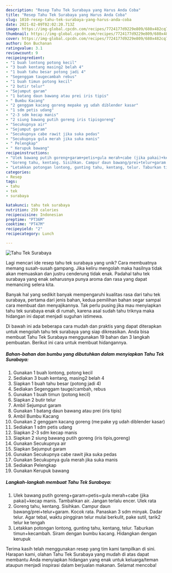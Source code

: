```yaml
---
description: "Resep Tahu Tek Surabaya yang Harus Anda Coba"
title: "Resep Tahu Tek Surabaya yang Harus Anda Coba"
slug: 1010-resep-tahu-tek-surabaya-yang-harus-anda-coba
date: 2021-02-09T02:02:20.713Z
image: https://img-global.cpcdn.com/recipes/7724177d9229e809/680x482cq70/tahu-tek-surabaya-foto-resep-utama.jpg
thumbnail: https://img-global.cpcdn.com/recipes/7724177d9229e809/680x482cq70/tahu-tek-surabaya-foto-resep-utama.jpg
cover: https://img-global.cpcdn.com/recipes/7724177d9229e809/680x482cq70/tahu-tek-surabaya-foto-resep-utama.jpg
author: Don Buchanan
ratingvalue: 3.1
reviewcount: 9
recipeingredient:
- "1 buah lontong potong kecil"
- "3 buah kentang masing2 belah 4"
- "1 buah tahu besar potong jadi 4"
- "Segenggam taugecambah rebus"
- "1 buah timun potong kecil"
- "2 butir telur"
- "Sejumput garam"
- "1 batang daun bawang atau prei iris tipis"
- " Bumbu Kacang"
- "2 genggam kacang goreng mepake yg udah diblender kasar"
- "1 sdm petis udang"
- "2-3 sdm kecap manis"
- "2 siung bawang putih goreng iris tipisgoreng"
- "Secukupnya air"
- "Sejumput garam"
- "Secukupnya cabe rawit jika suka pedas"
- "Secukupnya gula merah jika suka manis"
- " Pelengkap"
- " Kerupuk bawang"
recipeinstructions:
- "Ulek bawang putih goreng+garam+petis+gula merah+cabe (jika pakai)+kecap manis. Tambahkan air. Jangan terlalu encer. Ulek rata"
- "Goreng tahu, kentang. Sisihkan. Campur daun bawang/prei+telur+garam. Kocok rata. Panaskan 3 sdm minyak. Dadar telur. Agar tebal, waktu pinggiran telur mulai berkulit, pake sutil, tarik2 telur ke tengah"
- "Letakkan potongan lontong, gunting tahu, kentang, telur. Taburkan timun+kecambah. Siram dengan bumbu kacang. Hidangkan dengan kerupuk"
categories:
- Resep
tags:
- tahu
- tek
- surabaya

katakunci: tahu tek surabaya 
nutrition: 259 calories
recipecuisine: Indonesian
preptime: "PT36M"
cooktime: "PT47M"
recipeyield: "2"
recipecategory: Lunch

---
```



![Tahu Tek Surabaya](https://img-global.cpcdn.com/recipes/7724177d9229e809/680x482cq70/tahu-tek-surabaya-foto-resep-utama.jpg)

Lagi mencari ide resep tahu tek surabaya yang unik? Cara membuatnya memang susah-susah gampang. Jika keliru mengolah maka hasilnya tidak akan memuaskan dan justru cenderung tidak enak. Padahal tahu tek surabaya yang enak seharusnya punya aroma dan rasa yang dapat memancing selera kita.



Banyak hal yang sedikit banyak mempengaruhi kualitas rasa dari tahu tek surabaya, pertama dari jenis bahan, kedua pemilihan bahan segar sampai cara membuat dan menyajikannya. Tak perlu pusing jika mau menyiapkan tahu tek surabaya enak di rumah, karena asal sudah tahu triknya maka hidangan ini dapat menjadi suguhan istimewa.


Di bawah ini ada beberapa cara mudah dan praktis yang dapat diterapkan untuk mengolah tahu tek surabaya yang siap dikreasikan. Anda bisa membuat Tahu Tek Surabaya menggunakan 19 bahan dan 3 langkah pembuatan. Berikut ini cara untuk membuat hidangannya.

<!--inarticleads1-->

##### Bahan-bahan dan bumbu yang dibutuhkan dalam menyiapkan Tahu Tek Surabaya:

1. Gunakan 1 buah lontong, potong kecil
1. Sediakan 3 buah kentang, masing2 belah 4
1. Siapkan 1 buah tahu besar (potong jadi 4)
1. Sediakan Segenggam tauge/cambah, rebus
1. Gunakan 1 buah timun (potong kecil)
1. Siapkan 2 butir telur
1. Ambil Sejumput garam
1. Gunakan 1 batang daun bawang atau prei (iris tipis)
1. Ambil  Bumbu Kacang
1. Gunakan 2 genggam kacang goreng (me:pake yg udah diblender kasar)
1. Sediakan 1 sdm petis udang
1. Siapkan 2-3 sdm kecap manis
1. Siapkan 2 siung bawang putih goreng (iris tipis,goreng)
1. Gunakan Secukupnya air
1. Siapkan Sejumput garam
1. Gunakan Secukupnya cabe rawit jika suka pedas
1. Gunakan Secukupnya gula merah jika suka manis
1. Sediakan  Pelengkap
1. Gunakan  Kerupuk bawang




<!--inarticleads2-->

##### Langkah-langkah membuat Tahu Tek Surabaya:

1. Ulek bawang putih goreng+garam+petis+gula merah+cabe (jika pakai)+kecap manis. Tambahkan air. Jangan terlalu encer. Ulek rata
1. Goreng tahu, kentang. Sisihkan. Campur daun bawang/prei+telur+garam. Kocok rata. Panaskan 3 sdm minyak. Dadar telur. Agar tebal, waktu pinggiran telur mulai berkulit, pake sutil, tarik2 telur ke tengah
1. Letakkan potongan lontong, gunting tahu, kentang, telur. Taburkan timun+kecambah. Siram dengan bumbu kacang. Hidangkan dengan kerupuk




Terima kasih telah menggunakan resep yang tim kami tampilkan di sini. Harapan kami, olahan Tahu Tek Surabaya yang mudah di atas dapat membantu Anda menyiapkan hidangan yang enak untuk keluarga/teman ataupun menjadi inspirasi dalam berjualan makanan. Selamat mencoba!
